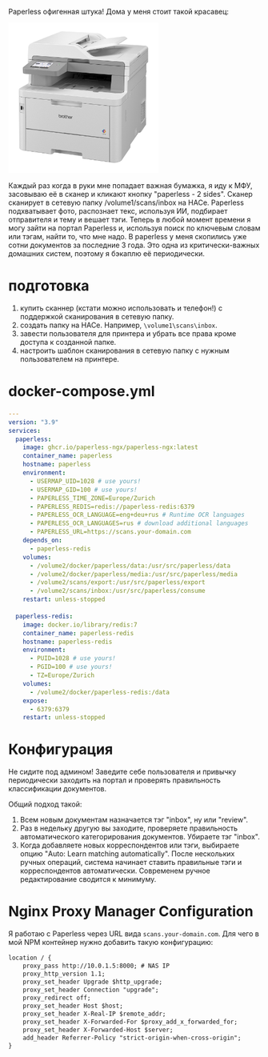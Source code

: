 Paperless офигенная штука! Дома у меня стоит такой красавец:

<img src="https://github.com/ageev/SmartHome/raw/master/Pictures/MFC-L8390CDW_L.jpg" alt="Brother MFC-L8390CDW" width="300">

Каждый раз когда в руки мне попадает важная бумажка, я иду к МФУ, засовываю её в сканер и кликают кнопку "paperless - 2 sides". Сканер сканирует в сетевую папку /volume1/scans/inbox на НАСе. Paperless подхватывает фото, распознает текс, используя ИИ, подбирает отправителя и тему и вешает тэги. Теперь в любой момент времени я могу зайти на портал Paperless и, используя поиск по ключевым словам или тэгам, найти то, что мне надо. В paperless у меня скопились уже сотни документов за последние 3 года. Это одна из критически-важных домашних систем, поэтому я бэкаплю её периодически. 

# подготовка
1. купить сканнер (кстати можно использовать и телефон!) с поддержкой сканирования в сетевую папку.
2. создать папку на НАСе. Например, ```\volume1\scans\inbox```.
3. завести пользователя для принтера и убрать все права кроме доступа к созданной папке.
4. настроить шаблон сканирования в сетевую папку с нужным пользователем на принтере. 

# docker-compose.yml
```yaml
---
version: "3.9"
services:
  paperless:
    image: ghcr.io/paperless-ngx/paperless-ngx:latest
    container_name: paperless
    hostname: paperless
    environment:
      - USERMAP_UID=1028 # use yours!
      - USERMAP_GID=100 # use yours!
      - PAPERLESS_TIME_ZONE=Europe/Zurich
      - PAPERLESS_REDIS=redis://paperless-redis:6379
      - PAPERLESS_OCR_LANGUAGE=eng+deu+rus # Runtime OCR languages
      - PAPERLESS_OCR_LANGUAGES=rus # download additional languages
      - PAPERLESS_URL=https://scans.your-domain.com
    depends_on:
      - paperless-redis
    volumes:
      - /volume2/docker/paperless/data:/usr/src/paperless/data
      - /volume2/docker/paperless/media:/usr/src/paperless/media
      - /volume2/scans/export:/usr/src/paperless/export
      - /volume2/scans/inbox:/usr/src/paperless/consume
    restart: unless-stopped

  paperless-redis:
    image: docker.io/library/redis:7
    container_name: paperless-redis
    hostname: paperless-redis
    environment:
      - PUID=1028 # use yours!
      - PGID=100 # use yours!
      - TZ=Europe/Zurich
    volumes:
      - /volume2/docker/paperless-redis:/data
    expose:
      - 6379:6379
    restart: unless-stopped
```
# Конфигурация

Не сидите под админом! Заведите себе пользователя и привычку периодически заходить на портал и проверять правильность классификации документов. 

Общий подход такой:
1. Всем новым документам назначается тэг "inbox", ну или "review".
2. Раз в недельку другую вы заходите, проверяете правильность автоматического категорирования документов. Убираете тэг "inbox".
3. Когда добавляете новых корреспондентов или тэги, выбираете опцию "Auto: Learn matching automatically". После нескольких ручных операций, система начинает ставить правильные тэги и корреспондентов автоматически. Современем ручное редактирование сводится к минимуму.

# Nginx Proxy Manager Configuration
Я работаю с Paperless через URL вида ```scans.your-domain.com```. Для чего в мой NPM контейнер нужно добавить такую конфигурацию:
```nginx
location / {
    proxy_pass http://10.0.1.5:8000; # NAS IP
    proxy_http_version 1.1;
    proxy_set_header Upgrade $http_upgrade;
    proxy_set_header Connection "upgrade";
    proxy_redirect off;
    proxy_set_header Host $host;
    proxy_set_header X-Real-IP $remote_addr;
    proxy_set_header X-Forwarded-For $proxy_add_x_forwarded_for;
    proxy_set_header X-Forwarded-Host $server;
    add_header Referrer-Policy "strict-origin-when-cross-origin";
}
```
